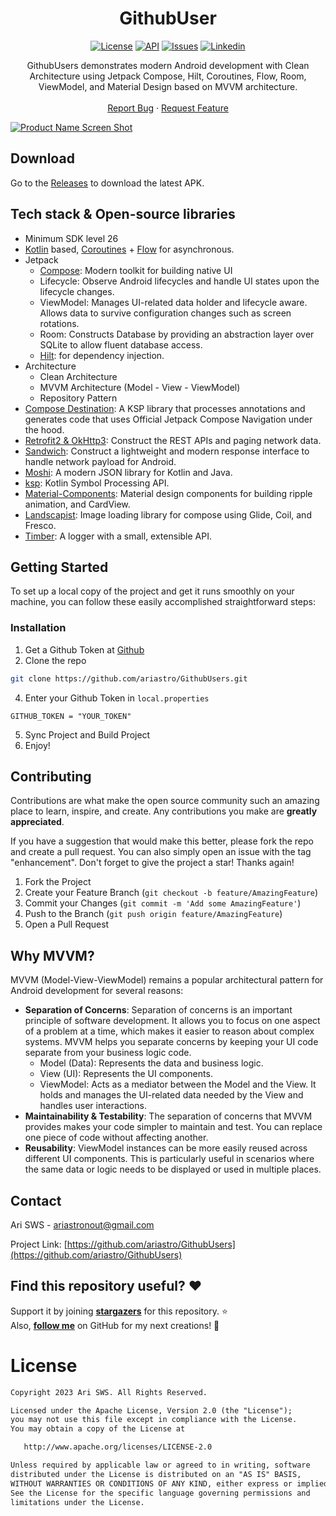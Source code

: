 <h1 align="center">GithubUser</h1>

<p align="center">
  <a href="https://github.com/ariastro/GithubUsers/blob/master/LICENSE.txt"><img alt="License" src="https://img.shields.io/github/license/ariastro/GithubUsers.svg"/></a>
  <a href="https://android-arsenal.com/api?level=26"><img alt="API" src="https://img.shields.io/badge/API-26%2B-brightgreen.svg?style=flat"/></a>
  <a href="https://github.com/ariastro/GithubUsers/issues"><img alt="Issues" src="https://img.shields.io/github/issues/ariastro/GithubUsers.svg"/></a> 
  <a href="https://linkedin.com/in/arisws"><img alt="Linkedin" src="https://img.shields.io/badge/-LinkedIn-black.svg?logo=linkedin&colorB=555"/></a> 
</p>

<p align="center">
GithubUsers demonstrates modern Android development with Clean Architecture using Jetpack Compose, Hilt, Coroutines, Flow, Room, ViewModel, and Material Design based on MVVM architecture.
<br />
<br />
<a href="https://github.com/ariastro/GithubUsers/issues">Report Bug</a>
·
<a href="https://github.com/ariastro/GithubUsers/issues">Request Feature</a>
</p>
</div>

[![Product Name Screen Shot][product-screenshot]](https://github.com/ariastro/GithubUsers)


## Download
Go to the [Releases](https://github.com/ariastro/GithubUsers/releases) to download the latest APK.


## Tech stack & Open-source libraries
- Minimum SDK level 26
- [Kotlin](https://kotlinlang.org/) based, [Coroutines](https://github.com/Kotlin/kotlinx.coroutines) + [Flow](https://kotlin.github.io/kotlinx.coroutines/kotlinx-coroutines-core/kotlinx.coroutines.flow/) for asynchronous.
- Jetpack
  - [Compose](https://developer.android.com/jetpack/compose): Modern toolkit for building native UI
  - Lifecycle: Observe Android lifecycles and handle UI states upon the lifecycle changes.
  - ViewModel: Manages UI-related data holder and lifecycle aware. Allows data to survive configuration changes such as screen rotations.
  - Room: Constructs Database by providing an abstraction layer over SQLite to allow fluent database access.
  - [Hilt](https://dagger.dev/hilt/): for dependency injection.
- Architecture
  - Clean Architecture
  - MVVM Architecture (Model - View - ViewModel)
  - Repository Pattern
- [Compose Destination](https://github.com/raamcosta/compose-destinations): A KSP library that processes annotations and generates code that uses Official Jetpack Compose Navigation under the hood.
- [Retrofit2 & OkHttp3](https://github.com/square/retrofit): Construct the REST APIs and paging network data.
- [Sandwich](https://github.com/skydoves/Sandwich): Construct a lightweight and modern response interface to handle network payload for Android.
- [Moshi](https://github.com/square/moshi/): A modern JSON library for Kotlin and Java.
- [ksp](https://github.com/google/ksp): Kotlin Symbol Processing API.
- [Material-Components](https://github.com/material-components/material-components-android): Material design components for building ripple animation, and CardView.
- [Landscapist](https://github.com/skydoves/landscapist): Image loading library for compose using Glide, Coil, and Fresco.
- [Timber](https://github.com/JakeWharton/timber): A logger with a small, extensible API.


<!-- GETTING STARTED -->
## Getting Started

To set up a local copy of the project and get it runs smoothly on your machine, you can follow these easily accomplished straightforward steps:

### Installation

1. Get a Github Token at [Github](https://github.com/settings/tokens)
2. Clone the repo
```sh
git clone https://github.com/ariastro/GithubUsers.git
```
4. Enter your Github Token in `local.properties`
```
GITHUB_TOKEN = "YOUR_TOKEN"
```
5. Sync Project and Build Project
6. Enjoy!


<!-- CONTRIBUTING -->
## Contributing

Contributions are what make the open source community such an amazing place to learn, inspire, and create. Any contributions you make are **greatly appreciated**.

If you have a suggestion that would make this better, please fork the repo and create a pull request. You can also simply open an issue with the tag "enhancement".
Don't forget to give the project a star! Thanks again!

1. Fork the Project
2. Create your Feature Branch (`git checkout -b feature/AmazingFeature`)
3. Commit your Changes (`git commit -m 'Add some AmazingFeature'`)
4. Push to the Branch (`git push origin feature/AmazingFeature`)
5. Open a Pull Request


## Why MVVM?
MVVM (Model-View-ViewModel) remains a popular architectural pattern for Android development for several reasons:
- **Separation of Concerns**: Separation of concerns is an important principle of software development. It allows you to focus on one aspect of a problem at a time, which makes it easier to reason about complex systems. MVVM helps you separate concerns by keeping your UI code separate from your business logic code.
  - Model (Data): Represents the data and business logic.
  - View (UI): Represents the UI components.
  - ViewModel: Acts as a mediator between the Model and the View. It holds and manages the UI-related data needed by the View and handles user interactions.
- **Maintainability & Testability**: The separation of concerns that MVVM provides makes your code simpler to maintain and test. You can replace one piece of code without affecting another.
- **Reusability**: ViewModel instances can be more easily reused across different UI components. This is particularly useful in scenarios where the same data or logic needs to be displayed or used in multiple places.

<!-- CONTACT -->
## Contact

Ari SWS - ariastronout@gmail.com

Project Link: [https://github.com/ariastro/GithubUsers](https://github.com/ariastro/GithubUsers)

## Find this repository useful? :heart:
Support it by joining __[stargazers](https://github.com/ariastro/GithubUsers/stargazers)__ for this repository. :star: <br>
Also, __[follow me](https://github.com/ariastro)__ on GitHub for my next creations! 🤩


<!-- LICENSE -->
# License
```xml
Copyright 2023 Ari SWS. All Rights Reserved.

Licensed under the Apache License, Version 2.0 (the "License");
you may not use this file except in compliance with the License.
You may obtain a copy of the License at

   http://www.apache.org/licenses/LICENSE-2.0

Unless required by applicable law or agreed to in writing, software
distributed under the License is distributed on an "AS IS" BASIS,
WITHOUT WARRANTIES OR CONDITIONS OF ANY KIND, either express or implied.
See the License for the specific language governing permissions and
limitations under the License.
```

[product-screenshot]: previews/preview.png
